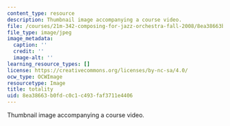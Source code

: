 ```yaml
---
content_type: resource
description: Thumbnail image accompanying a course video.
file: /courses/21m-342-composing-for-jazz-orchestra-fall-2008/8ea38663b0fdc0c1c493faf3711e4406_totality.jpg
file_type: image/jpeg
image_metadata:
  caption: ''
  credit: ''
  image-alt: ''
learning_resource_types: []
license: https://creativecommons.org/licenses/by-nc-sa/4.0/
ocw_type: OCWImage
resourcetype: Image
title: totality
uid: 8ea38663-b0fd-c0c1-c493-faf3711e4406
---
```

Thumbnail image accompanying a course video.